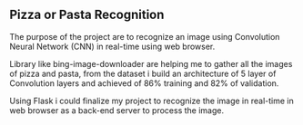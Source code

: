 ## Pizza or Pasta Recognition

The purpose of the project are to recognize an image using Convolution Neural Network (CNN) in real-time using web browser. 

Library like bing-image-downloader are helping me to gather all the images of pizza and pasta, 
from the dataset i build an architecture of 5 layer of Convolution layers and achieved of 86% training and 82% of validation. 

Using Flask i could finalize my project to recognize the image in real-time in web browser as a back-end server to process the image.
